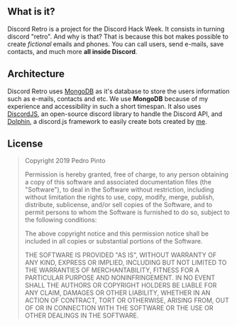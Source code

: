 ## What is it?

Discord Retro is a project for the Discord Hack Week. It consists in turning discord "retro". And why is that? That is because this bot makes possible to create *fictional* emails and phones. You can call users, send e-mails, save contacts, and much more **all inside Discord**.

## Architecture

Discord Retro uses [MongoDB](https://www.mongodb.com/) as it's database to store the users information such as e-mails, contacts and etc. We use **MongoDB** because of my experience and accessibility in such a short timespan. It also uses [DiscordJS](https://discord.js.org/), an open-source discord library to handle the Discord API, and [Dolphin](https://github.com/itspedruu/dolphin), a discord.js framework to easily create bots created by [me](https://github.com/itspedruu).

## License

> Copyright 2019 Pedro Pinto
>
> Permission is hereby granted, free of charge, to any person obtaining a copy of this software and associated documentation files (the "Software"), to deal in the Software without restriction, including without limitation the rights to use, copy, modify, merge, publish, distribute, sublicense, and/or sell copies of the Software, and to permit persons to whom the Software is furnished to do so, subject to the following conditions:
>
> The above copyright notice and this permission notice shall be included in all copies or substantial portions of the Software.
>
> THE SOFTWARE IS PROVIDED "AS IS", WITHOUT WARRANTY OF ANY KIND, EXPRESS OR IMPLIED, INCLUDING BUT NOT LIMITED TO THE WARRANTIES OF MERCHANTABILITY, FITNESS FOR A PARTICULAR PURPOSE AND NONINFRINGEMENT. IN NO EVENT SHALL THE AUTHORS OR COPYRIGHT HOLDERS BE LIABLE FOR ANY CLAIM, DAMAGES OR OTHER LIABILITY, WHETHER IN AN ACTION OF CONTRACT, TORT OR OTHERWISE, ARISING FROM, OUT OF OR IN CONNECTION WITH THE SOFTWARE OR THE USE OR OTHER DEALINGS IN THE SOFTWARE.